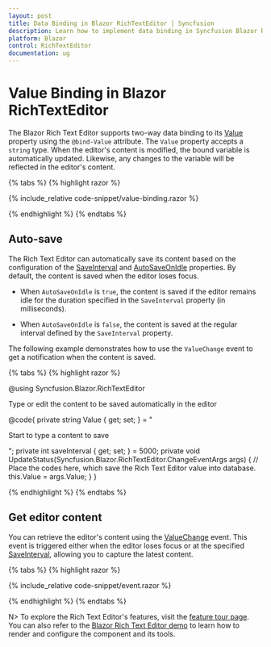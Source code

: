 ```yaml
---
layout: post
title: Data Binding in Blazor RichTextEditor | Syncfusion
description: Learn how to implement data binding in Syncfusion Blazor Rich Text Editor component and more.
platform: Blazor
control: RichTextEditor
documentation: ug
---
```


# Value Binding in Blazor RichTextEditor

The Blazor Rich Text Editor supports two-way data binding to its [Value](https://help.syncfusion.com/cr/blazor/Syncfusion.Blazor.RichTextEditor.SfRichTextEditor.html#Syncfusion_Blazor_RichTextEditor_SfRichTextEditor_Value) property using the `@bind-Value` attribute. The `Value` property accepts a `string` type. When the editor's content is modified, the bound variable is automatically updated. Likewise, any changes to the variable will be reflected in the editor's content.

{% tabs %}
{% highlight razor %}

{% include_relative code-snippet/value-binding.razor %}

{% endhighlight %}
{% endtabs %}

## Auto-save

The Rich Text Editor can automatically save its content based on the configuration of the [SaveInterval](https://help.syncfusion.com/cr/blazor/Syncfusion.Blazor.RichTextEditor.SfRichTextEditor.html#Syncfusion_Blazor_RichTextEditor_SfRichTextEditor_SaveInterval) and [AutoSaveOnIdle](https://help.syncfusion.com/cr/blazor/Syncfusion.Blazor.RichTextEditor.SfRichTextEditor.html#Syncfusion_Blazor_RichTextEditor_SfRichTextEditor_AutoSaveOnIdle) properties. By default, the content is saved when the editor loses focus.

* When `AutoSaveOnIdle` is `true`, the content is saved if the editor remains idle for the duration specified in the `SaveInterval` property (in milliseconds).

* When `AutoSaveOnIdle` is `false`, the content is saved at the regular interval defined by the `SaveInterval` property.

The following example demonstrates how to use the `ValueChange` event to get a notification when the content is saved.

{% tabs %}
{% highlight razor %}

@using Syncfusion.Blazor.RichTextEditor

<SfRichTextEditor ID="AutoSave" SaveInterval="saveInterval" AutoSaveOnIdle="true" Value="@Value">
    <p>Type or edit the content to be saved automatically in the editor </p>
    <RichTextEditorEvents ValueChange="UpdateStatus" />
</SfRichTextEditor>

@code{
    private string Value { get; set; } = "<p>Start to type a content to save </p>";
    private int saveInterval { get; set; } = 5000;
    private void UpdateStatus(Syncfusion.Blazor.RichTextEditor.ChangeEventArgs args)
    {
        // Place the codes here, which save the Rich Text Editor value into database.
        this.Value = args.Value;
    }
}

{% endhighlight %}
{% endtabs %}


## Get editor content

You can retrieve the editor's content using the [ValueChange](https://help.syncfusion.com/cr/blazor/Syncfusion.Blazor.RichTextEditor.RichTextEditorEvents.html#Syncfusion_Blazor_RichTextEditor_RichTextEditorEvents_ValueChange) event. This event is triggered either when the editor loses focus or at the specified [SaveInterval](https://help.syncfusion.com/cr/blazor/Syncfusion.Blazor.RichTextEditor.SfRichTextEditor.html#Syncfusion_Blazor_RichTextEditor_SfRichTextEditor_SaveInterval), allowing you to capture the latest content.

{% tabs %}
{% highlight razor %}

{% include_relative code-snippet/event.razor %}

{% endhighlight %}
{% endtabs %}

N> To explore the Rich Text Editor's features, visit the [feature tour page](https://www.syncfusion.com/blazor-components/blazor-rich-text-editor). You can also refer to the [Blazor Rich Text Editor demo](https://blazor.syncfusion.com/demos/rich-text-editor/overview?theme=bootstrap5) to learn how to render and configure the component and its tools.
